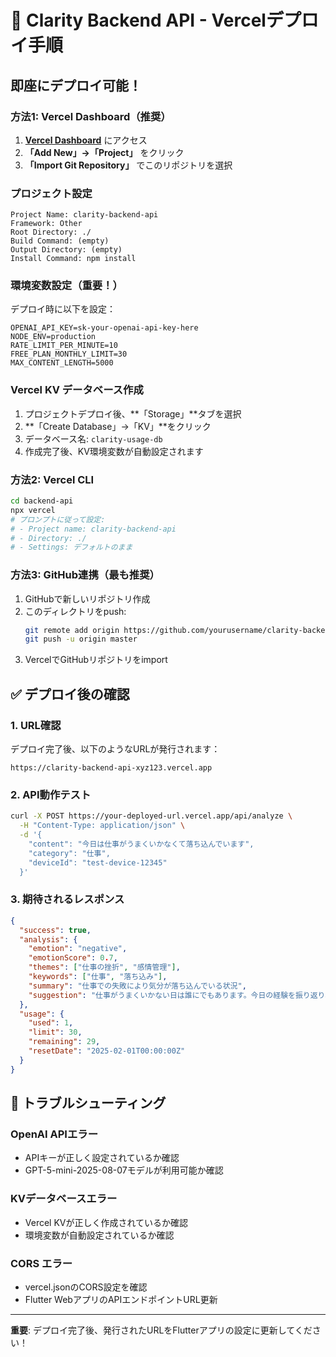 # 🚀 Clarity Backend API - Vercelデプロイ手順

## 即座にデプロイ可能！

### 方法1: Vercel Dashboard（推奨）

1. **[Vercel Dashboard](https://vercel.com/dashboard)** にアクセス
2. **「Add New」→「Project」** をクリック
3. **「Import Git Repository」** でこのリポジトリを選択

### プロジェクト設定

```
Project Name: clarity-backend-api
Framework: Other
Root Directory: ./
Build Command: (empty)
Output Directory: (empty)
Install Command: npm install
```

### 環境変数設定（重要！）

デプロイ時に以下を設定：

```env
OPENAI_API_KEY=sk-your-openai-api-key-here
NODE_ENV=production
RATE_LIMIT_PER_MINUTE=10
FREE_PLAN_MONTHLY_LIMIT=30
MAX_CONTENT_LENGTH=5000
```

### Vercel KV データベース作成

1. プロジェクトデプロイ後、**「Storage」**タブを選択
2. **「Create Database」→「KV」**をクリック
3. データベース名: `clarity-usage-db`
4. 作成完了後、KV環境変数が自動設定されます

### 方法2: Vercel CLI

```bash
cd backend-api
npx vercel
# プロンプトに従って設定:
# - Project name: clarity-backend-api  
# - Directory: ./
# - Settings: デフォルトのまま
```

### 方法3: GitHub連携（最も推奨）

1. GitHubで新しいリポジトリ作成
2. このディレクトリをpush:
   ```bash
   git remote add origin https://github.com/yourusername/clarity-backend-api.git
   git push -u origin master
   ```
3. VercelでGitHubリポジトリをimport

## ✅ デプロイ後の確認

### 1. URL確認
デプロイ完了後、以下のようなURLが発行されます：
```
https://clarity-backend-api-xyz123.vercel.app
```

### 2. API動作テスト

```bash
curl -X POST https://your-deployed-url.vercel.app/api/analyze \
  -H "Content-Type: application/json" \
  -d '{
    "content": "今日は仕事がうまくいかなくて落ち込んでいます",
    "category": "仕事", 
    "deviceId": "test-device-12345"
  }'
```

### 3. 期待されるレスポンス

```json
{
  "success": true,
  "analysis": {
    "emotion": "negative",
    "emotionScore": 0.7,
    "themes": ["仕事の挫折", "感情管理"],
    "keywords": ["仕事", "落ち込み"],
    "summary": "仕事での失敗により気分が落ち込んでいる状況",
    "suggestion": "仕事がうまくいかない日は誰にでもあります。今日の経験を振り返り、明日に活かせる学びを見つけてみましょう。小さな成功を積み重ねることで、きっと状況は改善されます。"
  },
  "usage": {
    "used": 1,
    "limit": 30,
    "remaining": 29,
    "resetDate": "2025-02-01T00:00:00Z"
  }
}
```

## 🔧 トラブルシューティング

### OpenAI APIエラー
- APIキーが正しく設定されているか確認
- GPT-5-mini-2025-08-07モデルが利用可能か確認

### KVデータベースエラー  
- Vercel KVが正しく作成されているか確認
- 環境変数が自動設定されているか確認

### CORS エラー
- vercel.jsonのCORS設定を確認
- Flutter WebアプリのAPIエンドポイントURL更新

---

**重要**: デプロイ完了後、発行されたURLをFlutterアプリの設定に更新してください！